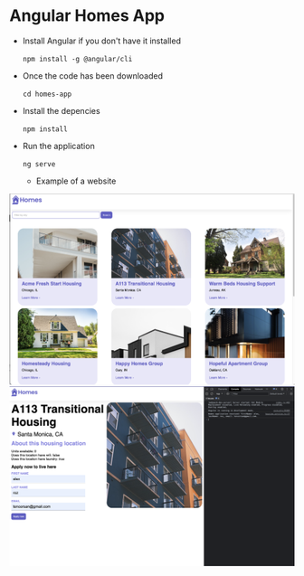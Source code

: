 # Angular Homes App

- Install Angular if you don't have it installed

  `npm install -g @angular/cli`

- Once the code has been downloaded

  `cd homes-app`

- Install the depencies

  `npm install`

- Run the application

  `ng serve`

  - Example of a website

![Main](src/assets/main-page.png)
![Detail](src/assets/details-page.png)
